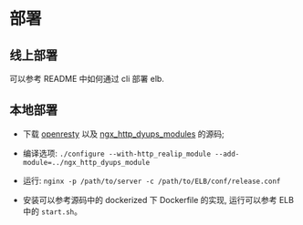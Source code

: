 # 部署

## 线上部署

可以参考 README 中如何通过 cli 部署 elb.

## 本地部署

* 下载 [openresty](https://openresty.org/cn/download.html) 以及 [ngx_http_dyups_modules](https://github.com/yzprofile/ngx_http_dyups_module) 的源码;

* 编译选项: `./configure --with-http_realip_module --add-module=../ngx_http_dyups_module`

* 运行: `nginx -p /path/to/server -c /path/to/ELB/conf/release.conf`

* 安装可以参考源码中的 dockerized 下 Dockerfile 的实现, 运行可以参考 ELB 中的 `start.sh`。

